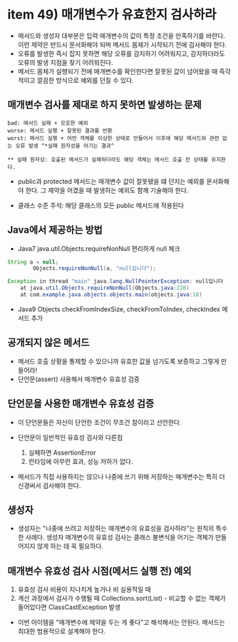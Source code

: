 # item 49) 매개변수가 유효한지 검사하라

- 메서드와 생성자 대부분은 입력 매개변수의 값이 특정 조건을 만족하기를 바란다. 이런 제약은 반드시 문서화해야 되며 메서드 몸체가 시작되기 전에 검사해야 한다.   
- 오류를 발생한 즉시 잡지 못하면 해당 오류를 감지하기 어려워지고, 감지하더라도 오류의 발생 지점을 찾기 어려워진다.
- 메서드 몸체가 실행되기 전에 매개변수를 확인한다면 잘못된 값이 넘어왔을 때 즉각적이고 깔끔한 방식으로 예외를 던질 수 있다.

## 매개변수 검사를 제대로 하지 못하면 발생하는 문제
    bad: 메서드 실패 + 모호한 예외
    worse: 메서드 실행 + 잘못된 결과를 반환
    worst: 메서드 실행 + 어떤 객체를 이상한 상태로 만들어서 이후에 해당 메서드와 관련 없는 오류 발생 ^*실패 원자성을 어기는 결과^

    ** 실패 원자성: 호출된 메서드가 실패하더라도 해당 객체는 메서드 호출 전 상태를 유지한다.

- public과 protected 메서드는 매개변수 값이 잘못됐을 떄 던지는 예외를 문서화해야 한다. 그 제약을 어겼을 때 발생하는 예외도 함께 기술해야 한다. 

- 클래스 수준 주석: 해당 클래스의 모든 public 메서드에 적용된다

## Java에서 제공하는 방법 
- Java7 java.util.Objects.requireNonNull 편리하게 null 체크
```java 
String a = null;
        Objects.requireNonNull(a, "null입니다");
```
```java 
Exception in thread "main" java.lang.NullPointerException: null입니다
	at java.util.Objects.requireNonNull(Objects.java:228)
	at com.example.java.objects.objects.main(objects.java:10)
```

- Java9 Objects
    checkFromIndexSize, checkFromToIndex, checkIndex 메서드 추가

## 공개되지 않은 메서드
 - 메서드 호출 상황을 통제할 수 있으니까 유효한 값을 넘기도록 보증하고 그렇게 만들어라!      
- 단언문(assert) 사용해서 매개변수 유효성 검증

## 단언문을 사용한 매개변수 유효성 검증
- 이 단언문들은 자신이 단언한 조건이 무조건 참이라고 선언한다.
- 단언문이 일반적인 유효성 검사와 다른점
    1. 실패하면 AssertionError
    2. 런타임에 아무런 효과, 성능 저하가 없다.

- 메서드가 직접 사용하지는 않으나 나중에 쓰기 위해 저장하는 매개변수는 특히 더 신경써서 검사해야 한다. 

## 생성자
- 생성자는 "나중에 쓰려고 저장하는 매개변수의 유효성을 검사하라"는 원칙의 특수한 사례다. 생성자 매개변수의 유효성 검사는 클래스 불변식을 어기는 객체가 만들어지지 않게 하는 데 꼭 필요하다. 

## 매개변수 유효성 검사 시점(메서드 실행 전) 예외
1. 유효성 검사 비용이 지나치게 높거나 비 실용적일 때
2. 계산 과정에서 검사가 수행될 때
    Collections.sort(List) - 비교할 수 없는 객체가 들어있다면 ClassCastException 발생

- 이번 아이템을 "매개변수에 제약을 두는 게 좋다"고 해석해서는 안된다. 메서드는 최대한 범용적으로 설계해야 한다. 
